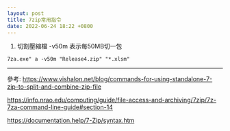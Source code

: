 ```yaml
---
layout: post
title: 7zip常用指令
date: 2022-06-24 18:22 +0800
---
```


1. 切割壓縮檔
-v50m 表示每50MB切一包
```
7za.exe" a -v50m "Release4.zip" "*.xlsm"
```

---
參考:
https://www.vishalon.net/blog/commands-for-using-standalone-7-zip-to-split-and-combine-zip-file

https://info.nrao.edu/computing/guide/file-access-and-archiving/7zip/7z-7za-command-line-guide#section-14

https://documentation.help/7-Zip/syntax.htm